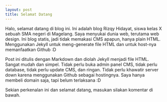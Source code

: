 ```yaml
---
layout: post
title: Selamat Datang
---
```


Halo, selamat datang di blog ini. Ini adalah blog Rizqy Hidayat, siswa kelas X sebuah SMA negeri di Magelang. Saya menyukai dunia web, terutama web design. Ini blog statis, jadi tidak memakasi CMS apapun, hanya plain HTML. Menggunakan Jekyll untuk meng-generate file HTML dan untuk host-nya memanfaatkan Github :D

Post ini ditulis dengan Markdown dan diolah Jekyll menjadi file HTML. Sangat mudah dan simpel. Tidak perlu buka admin panel CMS, tidak perlu database, tidak perlu update CMS, dan ringan. Tidak perlu khawatir server down karena menggunakan Github sebagai hostingnya. Saya hanya membeli domain saja, tapi belum terlaksana :D

Sekian perkenalan ini dan selamat datang, masukan silakan komentar di bawah.
